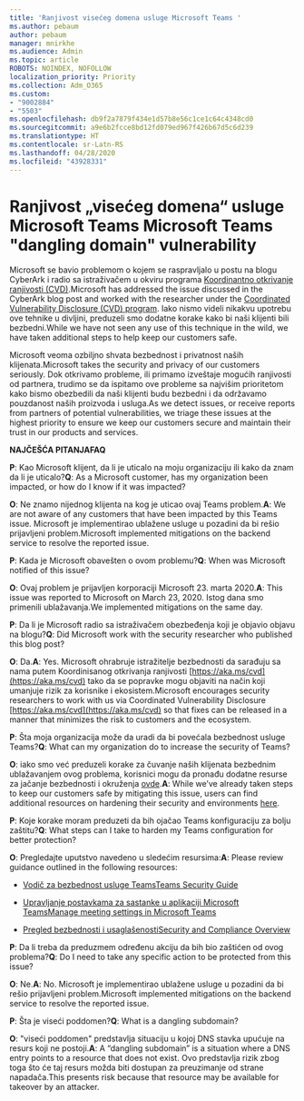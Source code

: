 ```yaml
---
title: 'Ranjivost visećeg domena usluge Microsoft Teams '
ms.author: pebaum
author: pebaum
manager: mnirkhe
ms.audience: Admin
ms.topic: article
ROBOTS: NOINDEX, NOFOLLOW
localization_priority: Priority
ms.collection: Adm_O365
ms.custom:
- "9002884"
- "5503"
ms.openlocfilehash: db9f2a7879f434e1d57b8e56c1ce1c64c4348cd0
ms.sourcegitcommit: a9e6b2fcce8bd12fd079ed967f426b67d5c6d239
ms.translationtype: HT
ms.contentlocale: sr-Latn-RS
ms.lasthandoff: 04/28/2020
ms.locfileid: "43928331"
---
```

# <a name="microsoft-teams-dangling-domain-vulnerability"></a><span data-ttu-id="e93b6-102">Ranjivost „visećeg domena“ usluge Microsoft Teams </span><span class="sxs-lookup"><span data-stu-id="e93b6-102">Microsoft Teams "dangling domain" vulnerability</span></span>

<span data-ttu-id="e93b6-103">Microsoft se bavio problemom o kojem se raspravljalo u postu na blogu CyberArk i radio sa istraživačem u okviru programa [Koordinantno otkrivanje ranjivosti (CVD)](https://aka.ms/cvd).</span><span class="sxs-lookup"><span data-stu-id="e93b6-103">Microsoft has addressed the issue discussed in the CyberArk blog post and worked with the researcher under the [Coordinated Vulnerability Disclosure (CVD) program](https://aka.ms/cvd).</span></span> <span data-ttu-id="e93b6-104">Iako nismo videli nikakvu upotrebu ove tehnike u divljini, preduzeli smo dodatne korake kako bi naši klijenti bili bezbedni.</span><span class="sxs-lookup"><span data-stu-id="e93b6-104">While we have not seen any use of this technique in the wild, we have taken additional steps to help keep our customers safe.</span></span>

<span data-ttu-id="e93b6-105">Microsoft veoma ozbiljno shvata bezbednost i privatnost naših klijenata.</span><span class="sxs-lookup"><span data-stu-id="e93b6-105">Microsoft takes the security and privacy of our customers seriously.</span></span> <span data-ttu-id="e93b6-106">Dok otkrivamo probleme, ili primamo izveštaje mogućih ranjivosti od partnera, trudimo se da ispitamo ove probleme sa najvišim prioritetom kako bismo obezbedili da naši klijenti budu bezbedni i da održavamo pouzdanost naših proizvoda i usluga.</span><span class="sxs-lookup"><span data-stu-id="e93b6-106">As we detect issues, or receive reports from partners of potential vulnerabilities, we triage these issues at the highest priority to ensure we keep our customers secure and maintain their trust in our products and services.</span></span>

<span data-ttu-id="e93b6-107">**NAJČEŠĆA PITANJA**</span><span class="sxs-lookup"><span data-stu-id="e93b6-107">**FAQ**</span></span>

<span data-ttu-id="e93b6-108">**P**: Kao Microsoft klijent, da li je uticalo na moju organizaciju ili kako da znam da li je uticalo?</span><span class="sxs-lookup"><span data-stu-id="e93b6-108">**Q**: As a Microsoft customer, has my organization been impacted, or how do I know if it was impacted?</span></span>

<span data-ttu-id="e93b6-109">**O**: Ne znamo nijednog klijenta na kog je uticao ovaj Teams problem.</span><span class="sxs-lookup"><span data-stu-id="e93b6-109">**A**: We are not aware of any customers that have been impacted by this Teams issue.</span></span> <span data-ttu-id="e93b6-110">Microsoft je implementirao ublažene usluge u pozadini da bi rešio prijavljeni problem.</span><span class="sxs-lookup"><span data-stu-id="e93b6-110">Microsoft implemented mitigations on the backend service to resolve the reported issue.</span></span>

<span data-ttu-id="e93b6-111">**P**: Kada je Microsoft obavešten o ovom problemu?</span><span class="sxs-lookup"><span data-stu-id="e93b6-111">**Q**: When was Microsoft notified of this issue?</span></span>

<span data-ttu-id="e93b6-112">**O**: Ovaj problem je prijavljen korporaciji Microsoft 23. marta 2020.</span><span class="sxs-lookup"><span data-stu-id="e93b6-112">**A**: This issue was reported to Microsoft on March 23, 2020.</span></span> <span data-ttu-id="e93b6-113">Istog dana smo primenili ublažavanja.</span><span class="sxs-lookup"><span data-stu-id="e93b6-113">We implemented mitigations on the same day.</span></span>

<span data-ttu-id="e93b6-114">**P**: Da li je Microsoft radio sa istraživačem obezbeđenja koji je objavio objavu na blogu?</span><span class="sxs-lookup"><span data-stu-id="e93b6-114">**Q**: Did Microsoft work with the security researcher who published this blog post?</span></span>

<span data-ttu-id="e93b6-115">**O**: Da.</span><span class="sxs-lookup"><span data-stu-id="e93b6-115">**A**: Yes.</span></span> <span data-ttu-id="e93b6-116">Microsoft ohrabruje istražitelje bezbednosti da sarađuju sa nama putem Koordinisanog otkrivanja ranjivosti [https://aka.ms/cvd](https://aka.ms/cvd) tako da se popravke mogu objaviti na način koji umanjuje rizik za korisnike i ekosistem.</span><span class="sxs-lookup"><span data-stu-id="e93b6-116">Microsoft encourages security researchers to work with us via Coordinated Vulnerability Disclosure [https://aka.ms/cvd](https://aka.ms/cvd) so that fixes can be released in a manner that minimizes the risk to customers and the ecosystem.</span></span>  

<span data-ttu-id="e93b6-117">**P**: Šta moja organizacija može da uradi da bi povećala bezbednost usluge Teams?</span><span class="sxs-lookup"><span data-stu-id="e93b6-117">**Q**: What can my organization do to increase the security of Teams?</span></span>  

<span data-ttu-id="e93b6-118">**O**: iako smo već preduzeli korake za čuvanje naših klijenata bezbednim ublažavanjem ovog problema, korisnici mogu da pronađu dodatne resurse za jačanje bezbednosti i okruženja [ovde](https://www.microsoft.com/microsoft-365/blog/2020/04/06/it-professionals-privacy-security-microsoft-teams/).</span><span class="sxs-lookup"><span data-stu-id="e93b6-118">**A**: While we’ve already taken steps to keep our customers safe by mitigating this issue, users can find additional resources on hardening their security and environments [here](https://www.microsoft.com/microsoft-365/blog/2020/04/06/it-professionals-privacy-security-microsoft-teams/).</span></span>  

<span data-ttu-id="e93b6-119">**P**: Koje korake moram preduzeti da bih ojačao Teams konfiguraciju za bolju zaštitu?</span><span class="sxs-lookup"><span data-stu-id="e93b6-119">**Q**: What steps can I take to harden my Teams configuration for better protection?</span></span>

<span data-ttu-id="e93b6-120">**O**: Pregledajte uputstvo navedeno u sledećim resursima:</span><span class="sxs-lookup"><span data-stu-id="e93b6-120">**A**: Please review guidance outlined in the following resources:</span></span> 

- [<span data-ttu-id="e93b6-121">Vodič za bezbednost usluge Teams</span><span class="sxs-lookup"><span data-stu-id="e93b6-121">Teams Security Guide</span></span>](https://docs.microsoft.com/microsoftteams/teams-security-guide)

- [<span data-ttu-id="e93b6-122">Upravljanje postavkama za sastanke u aplikaciji Microsoft Teams</span><span class="sxs-lookup"><span data-stu-id="e93b6-122">Manage meeting settings in Microsoft Teams</span></span>](https://docs.microsoft.com/microsoftteams/meeting-settings-in-teams)

- [<span data-ttu-id="e93b6-123">Pregled bezbednosti i usaglašenosti</span><span class="sxs-lookup"><span data-stu-id="e93b6-123">Security and Compliance Overview</span></span>](https://docs.microsoft.com/microsoftteams/security-compliance-overview)

<span data-ttu-id="e93b6-124">**P**: Da li treba da preduzmem određenu akciju da bih bio zaštićen od ovog problema?</span><span class="sxs-lookup"><span data-stu-id="e93b6-124">**Q**: Do I need to take any specific action to be protected from this issue?</span></span>

<span data-ttu-id="e93b6-125">**O**: Ne.</span><span class="sxs-lookup"><span data-stu-id="e93b6-125">**A**: No.</span></span> <span data-ttu-id="e93b6-126">Microsoft je implementirao ublažene usluge u pozadini da bi rešio prijavljeni problem.</span><span class="sxs-lookup"><span data-stu-id="e93b6-126">Microsoft implemented mitigations on the backend service to resolve the reported issue.</span></span>

<span data-ttu-id="e93b6-127">**P**: Šta je viseći poddomen?</span><span class="sxs-lookup"><span data-stu-id="e93b6-127">**Q**: What is a dangling subdomain?</span></span>

<span data-ttu-id="e93b6-128">**O**: "viseći poddomen" predstavlja situaciju u kojoj DNS stavka upućuje na resurs koji ne postoji.</span><span class="sxs-lookup"><span data-stu-id="e93b6-128">**A**:  A “dangling subdomain” is a situation where a DNS entry points to a resource that does not exist.</span></span>  <span data-ttu-id="e93b6-129">Ovo predstavlja rizik zbog toga što će taj resurs možda biti dostupan za preuzimanje od strane napadača.</span><span class="sxs-lookup"><span data-stu-id="e93b6-129">This presents risk because that resource may be available for takeover by an attacker.</span></span>
